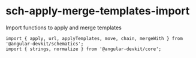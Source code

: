 # sch-apply-merge-templates-import

Import functions to apply and merge templates

```
import { apply, url, applyTemplates, move, chain, mergeWith } from '@angular-devkit/schematics';
import { strings, normalize } from '@angular-devkit/core';
```
